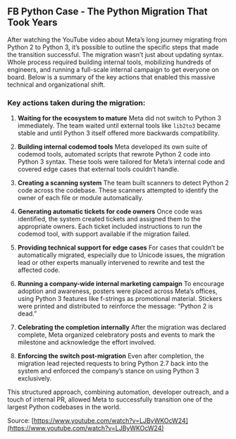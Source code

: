 <!-- 
title: "FB Python Case - The Python Migration That Took Years"
date: 2025‑08‑03
description: "A breakdown of the key steps Meta took to migrate company-wide from Python 2 to Python 3, based on real-world lessons."
tags: [python, migration, meta, software‑engineering, tooling]
-->

## FB Python Case - The Python Migration That Took Years

After watching the YouTube video about Meta’s long journey migrating from Python 2 to Python 3, it’s possible to outline the specific steps that made the transition successful. The migration wasn’t just about updating syntax. Whole process required building internal tools, mobilizing hundreds of engineers, and running a full-scale internal campaign to get everyone on board. Below is a summary of the key actions that enabled this massive technical and organizational shift.

### Key actions taken during the migration:

1. **Waiting for the ecosystem to mature**
   Meta did not switch to Python 3 immediately. The team waited until external tools like `lib2to3` became stable and until Python 3 itself offered more backwards compatibility.

2. **Building internal codemod tools**
   Meta developed its own suite of codemod tools, automated scripts that rewrote Python 2 code into Python 3 syntax. These tools were tailored for Meta’s internal code and covered edge cases that external tools couldn’t handle.

3. **Creating a scanning system**
   The team built scanners to detect Python 2 code across the codebase. These scanners attempted to identify the owner of each file or module automatically.

4. **Generating automatic tickets for code owners**
   Once code was identified, the system created tickets and assigned them to the appropriate owners. Each ticket included instructions to run the codemod tool, with support available if the migration failed.

5. **Providing technical support for edge cases**
   For cases that couldn’t be automatically migrated, especially due to Unicode issues, the migration lead or other experts manually intervened to rewrite and test the affected code.

6. **Running a company-wide internal marketing campaign**
   To encourage adoption and awareness, posters were placed across Meta’s offices, using Python 3 features like f-strings as promotional material. Stickers were printed and distributed to reinforce the message: “Python 2 is dead.”

7. **Celebrating the completion internally**
   After the migration was declared complete, Meta organized celebratory posts and events to mark the milestone and acknowledge the effort involved.

8. **Enforcing the switch post-migration**
   Even after completion, the migration lead rejected requests to bring Python 2.7 back into the system and enforced the company’s stance on using Python 3 exclusively.

This structured approach, combining automation, developer outreach, and a touch of internal PR, allowed Meta to successfully transition one of the largest Python codebases in the world.

Source: [https://www.youtube.com/watch?v=LJByWKOcW24](https://www.youtube.com/watch?v=LJByWKOcW24)
